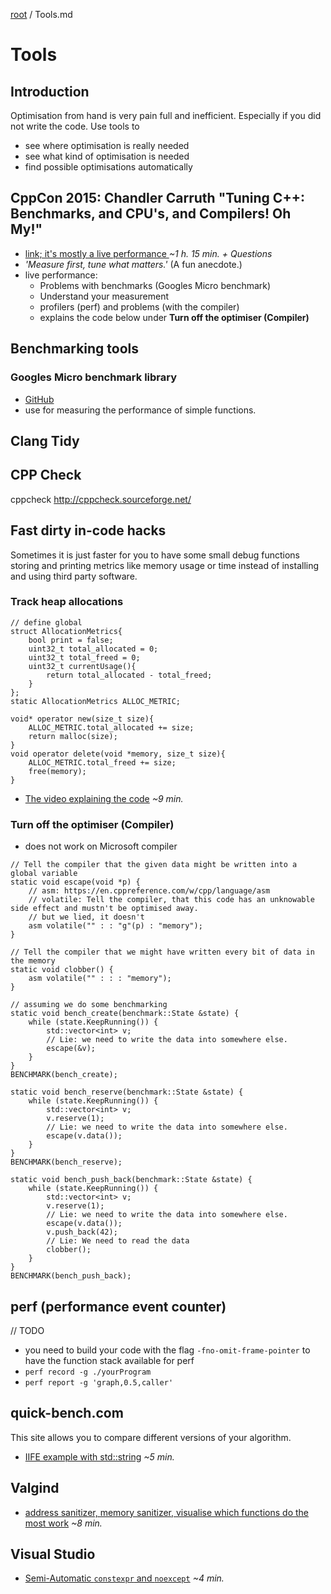 [root](../README.md) / Tools.md
# Tools
## Introduction
Optimisation from hand is very pain full and inefficient. Especially if you did not write the code. Use tools to 

- see where optimisation is really needed
- see what kind of optimisation is needed
- find possible optimisations automatically

## CppCon 2015: Chandler Carruth "Tuning C++: Benchmarks, and CPU's, and Compilers! Oh My!"
* [link; it's mostly a live performance ](https://www.youtube-nocookie.com/embed/nXaxk27zwlk?rel=0) *~1 h. 15 min. + Questions*
* *'Measure first, tune what matters.'* (A fun anecdote.)
* live performance:
	* Problems with benchmarks (Googles Micro benchmark)
	* Understand your measurement
	* profilers (perf) and problems (with the compiler)
	* explains the code below under **Turn off the optimiser (Compiler)**

## Benchmarking tools
### Googles Micro benchmark library
* [GitHub](https://github.com/google/benchmark)
* use for measuring the performance of simple functions.

## Clang Tidy

## CPP Check
cppcheck http://cppcheck.sourceforge.net/

## Fast dirty in-code hacks
Sometimes it is just faster for you to have some small debug functions storing and printing metrics like memory usage or time instead of installing and using third party software. 

### Track heap allocations
```c_cpp
// define global
struct AllocationMetrics{
	bool print = false;
	uint32_t total_allocated = 0;
	uint32_t total_freed = 0;
	uint32_t currentUsage(){
	    return total_allocated - total_freed;
	}
};
static AllocationMetrics ALLOC_METRIC;
 
void* operator new(size_t size){
    ALLOC_METRIC.total_allocated += size;
    return malloc(size);
}
void operator delete(void *memory, size_t size){
    ALLOC_METRIC.total_freed += size;
    free(memory);
}
```
- [The video explaining the code](https://www.youtube-nocookie.com/embed/sLlGEUO_EGE?rel=0&start=230&end=782) *~9 min.*

### Turn off the optimiser (Compiler)
* does not work on Microsoft compiler
```c_cpp
// Tell the compiler that the given data might be written into a global variable
static void escape(void *p) {
	// asm: https://en.cppreference.com/w/cpp/language/asm
	// volatile: Tell the compiler, that this code has an unknowable side effect and mustn't be optimised away.
	// but we lied, it doesn't
	asm volatile("" : : "g"(p) : "memory");
}

// Tell the compiler that we might have written every bit of data in the memory
static void clobber() {
	asm volatile("" : : : "memory");
}

// assuming we do some benchmarking
static void bench_create(benchmark::State &state) {
	while (state.KeepRunning()) {
		std::vector<int> v;
		// Lie: we need to write the data into somewhere else.
		escape(&v);
	}
}
BENCHMARK(bench_create);

static void bench_reserve(benchmark::State &state) {
	while (state.KeepRunning()) {
		std::vector<int> v;
		v.reserve(1);
		// Lie: we need to write the data into somewhere else.
		escape(v.data());
	}
}
BENCHMARK(bench_reserve);

static void bench_push_back(benchmark::State &state) {
	while (state.KeepRunning()) {
		std::vector<int> v;
		v.reserve(1);
		// Lie: we need to write the data into somewhere else.
		escape(v.data());
		v.push_back(42);
		// Lie: We need to read the data
		clobber();
	}
}
BENCHMARK(bench_push_back);
```

## perf (performance event counter)
// TODO
* you need to build your code with the flag `-fno-omit-frame-pointer` to have the function stack available for perf
* `perf record -g ./yourProgram`
* `perf report -g 'graph,0.5,caller'`

## quick-bench.com
This site allows you to compare different versions of your algorithm.
- [IIFE example with std::string](https://www.youtube-nocookie.com/embed/d4nmNYTM1j8?rel=0) *~5 min.*

## Valgind
- [address sanitizer, memory sanitizer, visualise which functions do the most work](https://www.youtube-nocookie.com/embed/3l0BQs2ThTo?rel=0) *~8 min.*

## Visual Studio
- [Semi-Automatic `constexpr` and `noexcept`](https://www.youtube-nocookie.com/embed/1FAcPvb0ZjU?rel=0) *~4 min.*
